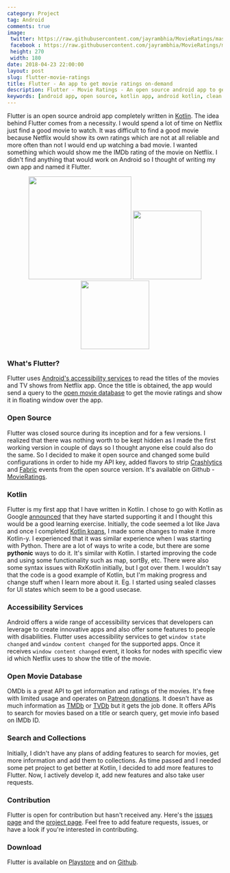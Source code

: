```yaml
---
category: Project
tag: Android
comments: true
image:
 twitter: https://raw.githubusercontent.com/jayrambhia/MovieRatings/master/screenshots/playstore_logo.png
 facebook : https://raw.githubusercontent.com/jayrambhia/MovieRatings/master/screenshots/playstore_logo.png
 height: 270
 width: 180
date: 2018-04-23 22:00:00
layout: post
slug: flutter-movie-ratings
title: Flutter - An app to get movie ratings on-demand
description: Flutter - Movie Ratings - An open source android app to get movie ratings on-demand
keywords: [android app, open source, kotlin app, android kotlin, clean architecture, movie ratings, netflix ratings, imdb, prime video, open movie database, accessibility services]
---
```


Flutter is an open source android app completely written in [Kotlin](https://kotlinlang.org/). The idea behind Flutter comes from a necessity. I would spend a lot of time on Netflix just find a good movie to watch. It was difficult to find a good movie because Netflix would show its own ratings which are not at all reliable and more often than not I would end up watching a bad movie. I wanted something which would show me the IMDb rating of the movie on Netflix. I didn't find anything that would work on Android so I thought of writing my own app and named it Flutter.

<p align="center">
<img src="https://raw.githubusercontent.com/jayrambhia/MovieRatings/master/screenshots/playstore_logo.png" width="240px"/>
<img src="https://raw.githubusercontent.com/jayrambhia/MovieRatings/master/screenshots/f1.png" height="160px">
<img src="https://raw.githubusercontent.com/jayrambhia/MovieRatings/master/screenshots/f2.png" height="160px">
</p>

### What's Flutter?

Flutter uses [Android's accessibility services](https://developer.android.com/reference/android/accessibilityservice/AccessibilityService.html) to read the titles of the movies and TV shows from Netflix app. Once the title is obtained, the app would send a query to the [open movie database](http://www.omdbapi.com/) to get the movie ratings and show it in floating window over the app.

### Open Source

Flutter was closed source during its inception and for a few versions. I realized that there was nothing worth to be kept hidden as I made the first working version in couple of days so I thought anyone else could also do the same. So I decided to make it open source and changed some build configurations in order to hide my API key, added flavors to strip [Crashlytics](https://try.crashlytics.com/) and [Fabric](https://fabric.io/) events from the open source version. It's available on Github - [MovieRatings](https://github.com/jayrambhia/MovieRatings).

### Kotlin

Flutter is my first app that I have written in Kotlin. I chose to go with Kotlin as Google [announced](https://blog.jetbrains.com/kotlin/2017/05/kotlin-on-android-now-official/) that they have started supporting it and I thought this would be a good learning exercise. Initially, the code seemed a lot like Java and once I completed [Kotlin koans](https://kotlinlang.org/docs/tutorials/koans.html), I made some changes to make it more Kotlin-y. I experienced that it was similar experience when I was starting with Python. There are a lot of ways to write a code, but there are some **pythonic** ways to do it. It's similar with Kotlin. I started improving the code and using some functionality such as map, sortBy, etc. There were also some syntax issues with RxKotlin initially, but I got over them. I wouldn't say that the code is a good example of Kotlin, but I'm making progress and change stuff when I learn more about it. Eg. I started using sealed classes for UI states which seem to be a good usecase.

### Accessibility Services

Android offers a wide range of accessibility services that developers can leverage to create innovative apps and also offer some features to people with disabilities. Flutter uses accessibility services to get `window state changed` and `window content changed` for the supported apps. Once it receives `window content changed` event, it looks for nodes with specific view id which Netflix uses to show the title of the movie.

### Open Movie Database

OMDb is a great API to get information and ratings of the movies. It's free with limited usage and operates on [Patreon donations](https://www.patreon.com/bePatron?u=5038490). It doesn't have as much information as [TMDb](https://www.themoviedb.org/documentation/api) or [TVDb](https://api.thetvdb.com/swagger) but it gets the job done. It offers APIs to search for movies based on a title or search query, get movie info based on IMDb ID.

### Search and Collections

Initially, I didn't have any plans of adding features to search for movies, get more information and add them to collections. As time passed and I needed some pet project to get better at Kotlin, I decided to add more features to Flutter. Now, I actively develop it, add new features and also take user requests.

### Contribution

Flutter is open for contribution but hasn't received any. Here's the [issues page](https://github.com/jayrambhia/MovieRatings/issues) and the [project page](https://github.com/jayrambhia/MovieRatings/projects/1). Feel free to add feature requests, issues, or have a look if you're interested in contributing.

### Download

Flutter is available on [Playstore](https://play.google.com/store/apps/details?id=com.fenchtose.flutter&referrer=utm_source%3Djayrambhia_project) and on [Github](https://github.com/jayrambhia/MovieRatings/releases).